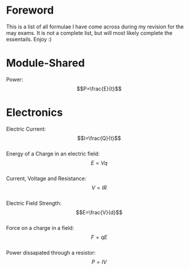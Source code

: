 # Foreword  
This is a list of all formulae I have come across during my revision for the may exams. It is not a complete list, but will most likely complete the essentails. Enjoy :)  
# Module-Shared  
Power:  
$$P=\frac{E}{t}$$  
# Electronics  
Electric Current:  
$$I=\frac{Q}{t}$$  
Energy of a Charge in an electric field:  
$$E=Vq$$  
Current, Voltage and Resistance:  
$$V=IR$$  
Electric Field Strength:  
$$E=\frac{V}{d}$$  
Force on a charge in a field:  
$$F=qE$$  
Power dissapated through a resistor:  
$$P=IV$$  
